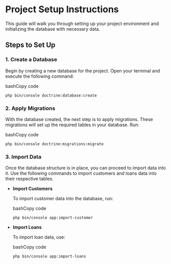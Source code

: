 Project Setup Instructions
==========================

This guide will walk you through setting up your project environment and initializing the database with necessary data.

Steps to Set Up
---------------

### 1\. **Create a Database**

Begin by creating a new database for the project. Open your terminal and execute the following command:

bashCopy code

`php bin/console doctrine:database:create`

### 2\. **Apply Migrations**

With the database created, the next step is to apply migrations. These migrations will set up the required tables in your database. Run:

bashCopy code

`php bin/console doctrine:migrations:migrate`

### 3\. **Import Data**

Once the database structure is in place, you can proceed to import data into it. Use the following commands to import customers and loans data into their respective tables.

*   **Import Customers**
    
    To import customer data into the database, run:
    
    bashCopy code
    
    `php bin/console app:import-customer`
    
*   **Import Loans**
    
    To import loan data, use:
    
    bashCopy code
    
    `php bin/console app:import-loans`
